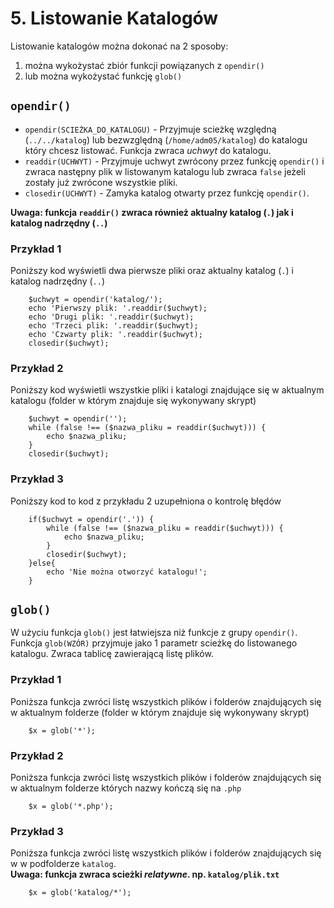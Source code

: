 # 5. Listowanie Katalogów

Listowanie katalogów można dokonać na 2 sposoby:

1. można wykożystać zbiór funkcji powiązanych z `opendir()`
2. lub można wykożystać funkcję `glob()`


## `opendir()`

- `opendir(SCIEŻKA_DO_KATALOGU)` - Przyjmuje scieżkę względną (`../../katalog`) lub 
   bezwzględną (`/home/adm05/katalog`) do katalogu który chcesz listować.
   Funkcja zwraca *uchwyt* do katalogu.
-  `readdir(UCHWYT)` - Przyjmuje uchwyt zwrócony przez funkcję `opendir()` i zwraca następny plik w listowanym katalogu 
   lub zwraca `false` jeżeli zostały już zwrócone wszystkie pliki.
-  `closedir(UCHWYT)` - Zamyka katalog otwarty przez funkcję `opendir()`.

**Uwaga: funkcja `readdir()` zwraca również aktualny katalog (`.`) jak i katalog nadrzędny (`..`)**

### Przykład 1
Poniższy kod wyświetli dwa pierwsze pliki oraz aktualny katalog (`.`) i katalog nadrzędny (`..`)

        $uchwyt = opendir('katalog/');
        echo 'Pierwszy plik: '.readdir($uchwyt);
        echo 'Drugi plik: '.readdir($uchwyt);
        echo 'Trzeci plik: '.readdir($uchwyt);
        echo 'Czwarty plik: '.readdir($uchwyt);
        closedir($uchwyt);

### Przykład 2
Poniższy kod wyświetli wszystkie pliki i katalogi znajdujące się w aktualnym katalogu 
(folder w którym znajduje się wykonywany skrypt)

        $uchwyt = opendir('');
        while (false !== ($nazwa_pliku = readdir($uchwyt))) {
            echo $nazwa_pliku;
        }
        closedir($uchwyt);
        
### Przykład 3
Poniższy kod to kod z przykładu 2 uzupełniona o kontrolę błędów

        if($uchwyt = opendir('.')) {
            while (false !== ($nazwa_pliku = readdir($uchwyt))) {
                echo $nazwa_pliku;
            }
            closedir($uchwyt);
        }else{
            echo 'Nie można otworzyć katalogu!';
        }


## `glob()`
W użyciu funkcja `glob()` jest łatwiejsza niż funkcje z grupy `opendir()`.
Funkcja `glob(WZÓR)` przyjmuje jako 1 parametr scieżkę do listowanego katalogu.
Zwraca tablicę zawierającą listę plików.

### Przykład 1
Poniższa funkcja zwróci listę wszystkich plików i folderów znajdujących się w aktualnym folderze 
(folder w którym znajduje się wykonywany skrypt)

        $x = glob('*');

### Przykład 2
Poniższa funkcja zwróci listę wszystkich plików i folderów znajdujących się w aktualnym folderze 
których  nazwy kończą się na `.php`

        $x = glob('*.php');

### Przykład 3
Poniższa funkcja zwróci listę wszystkich plików i folderów znajdujących się w w podfolderze `katalog`.  
**Uwaga: funkcja zwraca scieżki *relatywne*. np. `katalog/plik.txt`**

        $x = glob('katalog/*');